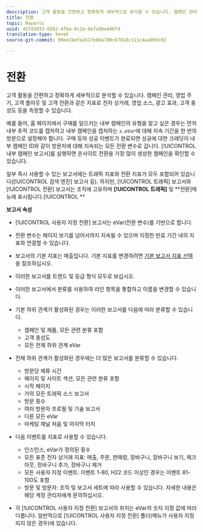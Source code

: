 ```yaml
---
description: 고객 활동을 간편하고 정확하게 세부적으로 분석할 수 있습니다. 캠페인 관리, 영업 주기, 고객 폴아웃 및 고객 전환과 같은 지표로 전자 상거래, 영업 소스, 광고 효과, 고객 충성도 등을 측정할 수 있습니다.
title: 전환
topic: Reports
uuid: 457d3033-6562-4fba-8c2e-0e7a9be44bfd
translation-type: tm+mt
source-git-commit: 99ee24efaa517e8da700c67818c111c4aa90dc02

---
```



# 전환

고객 활동을 간편하고 정확하게 세부적으로 분석할 수 있습니다. 캠페인 관리, 영업 주기, 고객 폴아웃 및 고객 전환과 같은 지표로 전자 상거래, 영업 소스, 광고 효과, 고객 충성도 등을 측정할 수 있습니다.

예를 들어, 홈 페이지에서 구매를 일으키는 내부 캠페인의 유형을 알고 싶은 경우는 먼저 내부 추적 코드를 캡처하고 내부 캠페인을 캡처하는 *`s.eVar`*&#x200B;에 대해 지속 기간을 한 번의 방문으로 설정해야 합니다. 구매 등의 성공 이벤트가 완료되면 성공에 대한 크레딧이 내부 캠페인 ID와 같이 방문자에 대해 지속되는 모든 전환 변수로 갑니다. [!UICONTROL 내부 캠페인 보고서]를 실행하면 온사이트 전환을 가장 많이 생성한 캠페인을 확인할 수 있습니다.

일부 즉시 사용할 수 있는 보고서에는 트래픽 지표와 전환 지표가 모두 포함되어 있습니다([!UICONTROL 검색 엔진] 보고서 등). 하지만, [!UICONTROL 트래픽] 보고서와 [!UICONTROL 전환] 보고서는 조직에 고유하며 **[!UICONTROL 트래픽]** 및 **전환]메뉴에 표시됩니다.[!UICONTROL **

**보고서 속성**

* [!UICONTROL 사용자 지정 전환] 보고서는 eVar(전환 변수)를 기반으로 합니다.
* 전환 변수는 페이지 보기를 넘어서까지 지속될 수 있으며 지정한 만료 기간 내의 지표와 연결할 수 있습니다.
* 보고서의 기본 지표는 매출입니다. 기본 지표를 변경하려면 [기본 보고서 지표 선택](https://marketing.adobe.com/resources/help/en_US/sc/user/t_metrics_set_default.html)을 참조하십시오.
* 이러한 보고서를 트렌드 및 등급 형식 모두로 보십시오.
* 이러한 보고서에서 분류를 사용하여 라인 항목을 통합하고 이름을 변경할 수 있습니다.
* 기본 하위 관계가 활성화된 경우는 이러한 보고서를 다음에 따라 분류할 수 있습니다.

   * 캠페인 및 제품, 모든 관련 분류 포함
   * 고객 충성도
   * 모든 전체 하위 관계 eVar

* 전체 하위 관계가 활성화된 경우에는 더 많은 보고서를 분류할 수 있습니다.

   * 방문당 체류 시간
   * 페이지 및 사이트 섹션, 모든 관련 분류 포함
   * 시작 페이지
   * 거의 모든 트래픽 소스 보고서
   * 방문 횟수
   * 여러 방문자 프로필 및 기술 보고서
   * 다른 모든 eVar
   * 마케팅 채널 처음 및 마지막 터치

* 다음 이벤트를 지표로 사용할 수 있습니다.

   * 인스턴스, eVar가 정의된 횟수
   * 모든 표준 전자 상거래 지표: 매출, 주문, 판매량, 장바구니, 장바구니 보기, 체크아웃, 장바구니 추가, 장바구니 제거
   * 모든 사용자 지정 이벤트: 이벤트 1-80, H22 코드 이상인 경우는 이벤트 81-100도 포함
   * 방문 및 방문자: 조직 및 보고서 세트에 따라 사용할 수 있습니다. 자세한 내용은 해당 계정 관리자에게 문의하십시오.

* 각 [!UICONTROL 사용자 지정 전환] 보고서의 위치는 eVar의 숫자 지정 값에 따라 다릅니다. 일반적으로 [!UICONTROL 사용자 지정 전환] 폴더(메뉴가 사용자 지정되지 않은 경우)에 있습니다.

